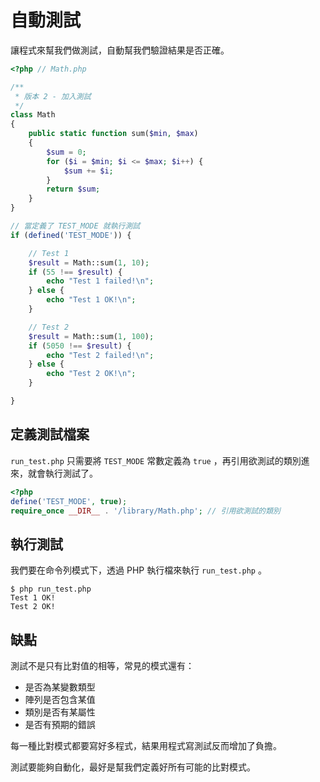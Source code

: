 # 自動測試

讓程式來幫我們做測試，自動幫我們驗證結果是否正確。

```php
<?php // Math.php

/**
 * 版本 2 - 加入測試
 */
class Math
{
    public static function sum($min, $max)
    {
        $sum = 0;
        for ($i = $min; $i <= $max; $i++) {
            $sum += $i;
        }
        return $sum;
    }
}

// 當定義了 TEST_MODE 就執行測試
if (defined('TEST_MODE')) {

    // Test 1
    $result = Math::sum(1, 10);
    if (55 !== $result) {
        echo "Test 1 failed!\n";
    } else {
        echo "Test 1 OK!\n";
    }

    // Test 2
    $result = Math::sum(1, 100);
    if (5050 !== $result) {
        echo "Test 2 failed!\n";
    } else {
        echo "Test 2 OK!\n";
    }

}
```

## 定義測試檔案

`run_test.php` 只需要將 `TEST_MODE` 常數定義為 `true` ，再引用欲測試的類別進來，就會執行測試了。

```php
<?php
define('TEST_MODE', true);
require_once __DIR__ . '/library/Math.php'; // 引用欲測試的類別
```

## 執行測試

我們要在命令列模式下，透過 PHP 執行檔來執行 `run_test.php` 。

```
$ php run_test.php
Test 1 OK!
Test 2 OK!
```

## 缺點

測試不是只有比對值的相等，常見的模式還有：

* 是否為某變數類型
* 陣列是否包含某值
* 類別是否有某屬性
* 是否有預期的錯誤

每一種比對模式都要寫好多程式，結果用程式寫測試反而增加了負擔。

測試要能夠自動化，最好是幫我們定義好所有可能的比對模式。
